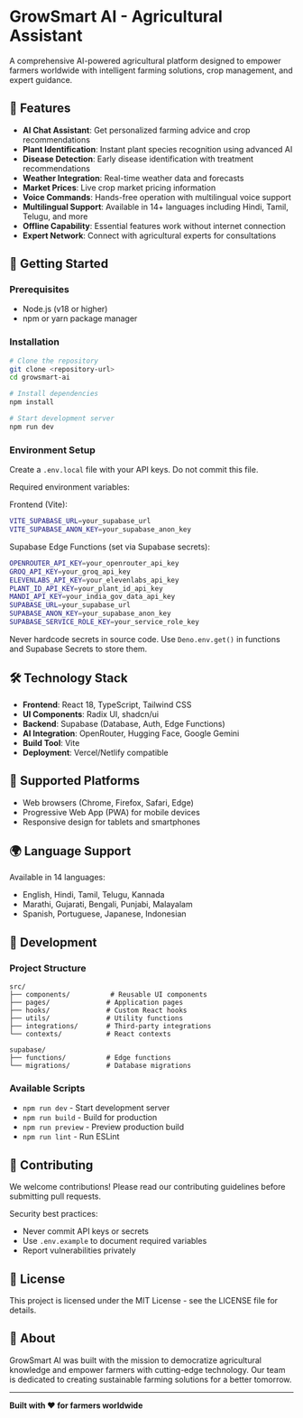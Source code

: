 # GrowSmart AI - Agricultural Assistant 

A comprehensive AI-powered agricultural platform designed to empower farmers worldwide with intelligent farming solutions, crop management, and expert guidance.

## 🌱 Features

- **AI Chat Assistant**: Get personalized farming advice and crop recommendations
- **Plant Identification**: Instant plant species recognition using advanced AI
- **Disease Detection**: Early disease identification with treatment recommendations
- **Weather Integration**: Real-time weather data and forecasts
- **Market Prices**: Live crop market pricing information
- **Voice Commands**: Hands-free operation with multilingual voice support
- **Multilingual Support**: Available in 14+ languages including Hindi, Tamil, Telugu, and more
- **Offline Capability**: Essential features work without internet connection
- **Expert Network**: Connect with agricultural experts for consultations

## 🚀 Getting Started

### Prerequisites

- Node.js (v18 or higher)
- npm or yarn package manager

### Installation

```bash
# Clone the repository
git clone <repository-url>
cd growsmart-ai

# Install dependencies
npm install

# Start development server
npm run dev
```

### Environment Setup

Create a `.env.local` file with your API keys. Do not commit this file.

Required environment variables:

Frontend (Vite):

```bash
VITE_SUPABASE_URL=your_supabase_url
VITE_SUPABASE_ANON_KEY=your_supabase_anon_key
```

Supabase Edge Functions (set via Supabase secrets):

```bash
OPENROUTER_API_KEY=your_openrouter_api_key
GROQ_API_KEY=your_groq_api_key
ELEVENLABS_API_KEY=your_elevenlabs_api_key
PLANT_ID_API_KEY=your_plant_id_api_key
MANDI_API_KEY=your_india_gov_data_api_key
SUPABASE_URL=your_supabase_url
SUPABASE_ANON_KEY=your_supabase_anon_key
SUPABASE_SERVICE_ROLE_KEY=your_service_role_key
```

Never hardcode secrets in source code. Use `Deno.env.get()` in functions and Supabase Secrets to store them.

## 🛠️ Technology Stack

- **Frontend**: React 18, TypeScript, Tailwind CSS
- **UI Components**: Radix UI, shadcn/ui
- **Backend**: Supabase (Database, Auth, Edge Functions)
- **AI Integration**: OpenRouter, Hugging Face, Google Gemini
- **Build Tool**: Vite
- **Deployment**: Vercel/Netlify compatible

## 📱 Supported Platforms

- Web browsers (Chrome, Firefox, Safari, Edge)
- Progressive Web App (PWA) for mobile devices
- Responsive design for tablets and smartphones

## 🌍 Language Support

Available in 14 languages:
- English, Hindi, Tamil, Telugu, Kannada
- Marathi, Gujarati, Bengali, Punjabi, Malayalam
- Spanish, Portuguese, Japanese, Indonesian

## 🔧 Development

### Project Structure

```
src/
├── components/          # Reusable UI components
├── pages/              # Application pages
├── hooks/              # Custom React hooks
├── utils/              # Utility functions
├── integrations/       # Third-party integrations
└── contexts/           # React contexts

supabase/
├── functions/          # Edge functions
└── migrations/         # Database migrations
```

### Available Scripts

- `npm run dev` - Start development server
- `npm run build` - Build for production
- `npm run preview` - Preview production build
- `npm run lint` - Run ESLint

## 🤝 Contributing

We welcome contributions! Please read our contributing guidelines before submitting pull requests.

Security best practices:
- Never commit API keys or secrets
- Use `.env.example` to document required variables
- Report vulnerabilities privately

## 📄 License

This project is licensed under the MIT License - see the LICENSE file for details.

## 🌟 About

GrowSmart AI was built with the mission to democratize agricultural knowledge and empower farmers with cutting-edge technology. Our team is dedicated to creating sustainable farming solutions for a better tomorrow.

---

**Built with ❤️ for farmers worldwide**
